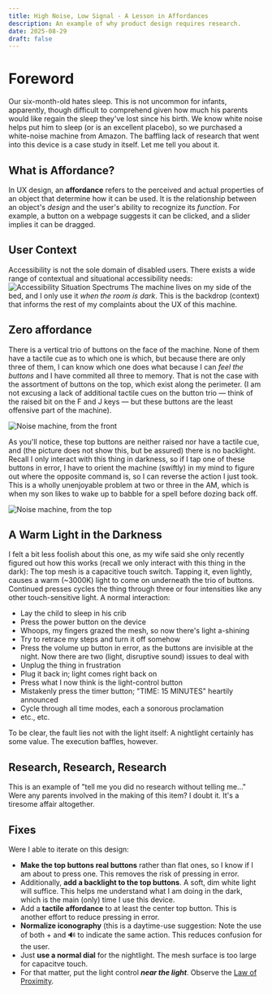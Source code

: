 ```yaml
---
title: High Noise, Low Signal - A Lesson in Affordances
description: An example of why product design requires research.
date: 2025-08-29
draft: false
---
```

# Foreword
Our six-month-old hates sleep. This is not uncommon for infants, apparently, though difficult to comprehend given how much his parents would like regain the sleep they've lost since his birth. We know white noise helps put him to sleep (or is an excellent placebo), so we purchased a white-noise machine from Amazon. The baffling lack of research that went into this device is a case study in itself. Let me tell you about it.

## What is Affordance?
In UX design, an **affordance** refers to the perceived and actual properties of an object that determine how it can be used. It is the relationship between an object's *design* and the user's ability to recognize its *function*. For example, a button on a webpage suggests it can be clicked, and a slider implies it can be dragged.

## User Context
Accessibility is not the sole domain of disabled users. There exists a wide range of contextual and situational accessibility needs:
![Accessibility Situation Spectrums](/img/2025-08-29-accessibility.png)
The machine lives on my side of the bed, and I only use it *when the room is dark*. This is the backdrop (context) that informs the rest of my complaints about the UX of this machine.

## Zero affordance
There is a vertical trio of buttons on the face of the machine. None of them have a tactile cue as to which one is which, but because there are only three of them, I can know which one does what because I can *feel the buttons* and I have commited all three to memory. That is not the case with the assortment of buttons on the top, which exist along the perimeter. (I am not excusing a lack of additional tactile cues on the button trio — think of the raised bit on the F and J keys — but these buttons are the least offensive part of the machine).

![Noise machine, from the front](/img/2025-08-29-noise-front.jpg)

As you'll notice, these top buttons are neither raised nor have a tactile cue, and (the picture does not show this, but be assured) there is no backlight. Recall I only interact with this thing in darkness, so if I tap one of these buttons in error, I have to orient the machine (swiftly) in my mind to figure out where the opposite command is, so I can reverse the action I just took. This is a wholly unenjoyable problem at two or three in the AM, which is when my son likes to wake up to babble for a spell before dozing back off.

![Noise machine, from the top](/img/2025-08-29-noise-face.jpg)

## A Warm Light in the Darkness
I felt a bit less foolish about this one, as my wife said she only recently figured out how this works (recall we only interact with this thing in the dark): The top mesh is a capacitive touch switch. Tapping it, even lightly, causes a warm (~3000K) light to come on underneath the trio of buttons. Continued presses cycles the thing through three or four intensities like any other touch-sensitive light. A normal interaction:

- Lay the child to sleep in his crib
- Press the power button on the device
- Whoops, my fingers grazed the mesh, so now there's light a-shining
- Try to retrace my steps and turn it off somehow
- Press the volume up button in error, as the buttons are invisible at the night. Now there are two (light, disruptive sound) issues to deal with
- Unplug the thing in frustration
- Plug it back in; light comes right back on
- Press what I now think is the light-control button
- Mistakenly press the timer button; "TIME: 15 MINUTES" heartily announced
- Cycle through all time modes, each a sonorous proclamation
- etc., etc.

To be clear, the fault lies not with the light itself: A nightlight certainly has some value. The execution baffles, however.

## Research, Research, Research
This is an example of "tell me you did no research without telling me..." Were any parents involved in the making of this item? I doubt it. It's a tiresome affair altogether.

## Fixes
Were I able to iterate on this design:

- **Make the top buttons real buttons** rather than flat ones, so I know if I am about to press one. This removes the risk of pressing in error.
- Additionally, **add a backlight to the top buttons**. A soft, dim white light will suffice. This helps me understand what I am doing in the dark, which is the main (only) time I use this device.
- Add a **tactile affordance** to at least the center top button. This is another effort to reduce pressing in error.
- **Normalize iconography** (this is a daytime-use suggestion: Note the use of both + and 🔊 to indicate the same action. This reduces confusion for the user.
- Just **use a normal dial** for the nightlight. The mesh surface is too large for capacitve touch.
- For that matter, put the light control ***near the light***. Observe the [Law of Proximity](https://lawsofux.com/law-of-proximity/).
